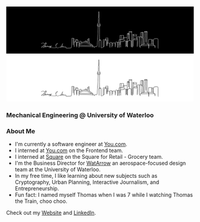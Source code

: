 ![Toronto Skyline](./toronto-banner.png#gh-dark-mode-only)
![Toronto Skyline](./toronto-banner-inverted.png#gh-light-mode-only)

### Mechanical Engineering @ University of Waterloo

### About Me

- I'm currently a software engineer at [You.com](https://you.com).
- I interned at [You.com](https://you.com) on the Frontend team.
- I interned at [Square](https://squareup.com) on the Square for Retail - Grocery team.
- I'm the Business Director for [WatArrow](https://watarrow.com) an aerospace-focused design team at the University of Waterloo.
- In my free time, I like learning about new subjects such as Cryptography, Urban Planning, Interactive Journalism, and Entrepreneurship.
- Fun fact: I named myself Thomas when I was 7 while I watching Thomas the Train, choo choo.

Check out my [Website](https://www.thomasjuhoonkim.me) and [LinkedIn](https://www.linkedin.com/in/thomasjuhoonkim).
